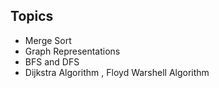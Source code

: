 ## Topics

- Merge Sort 
- Graph Representations
- BFS and DFS
- Dijkstra Algorithm , Floyd Warshell Algorithm 